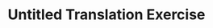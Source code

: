 ---
ee_id_thing: '157'
site: '1'
type: '2'
inv_num: 2006-002
url: 2006-002-untitled-translation-exercise
title: Untitled Translation Exercise
year: '2006'
display_year: '2006'
medium: Video
dims: 1:41:53 minutes
pitch: Dazed and Confused dubbed back into English via an outsource firm in Bangalore.
ps: "​So......yes the dialog in the film is still in English. :)"
live_url: ''
related: ''
youtube: ''
related_code: ''
imgs: translation-2006-002-install-6-database.jpg
subheading: ''
download: ''
add_credit: ''
commission: ''
layout: things-i-made
---